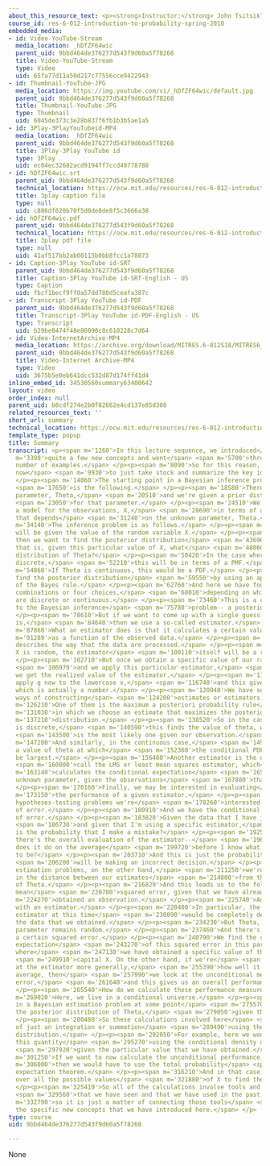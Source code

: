 ```yaml
---
about_this_resource_text: <p><strong>Instructor:</strong> John Tsitsiklis</p>
course_id: res-6-012-introduction-to-probability-spring-2018
embedded_media:
- id: Video-YouTube-Stream
  media_location: _hDfZF64wic
  parent_uid: 9bbd464de376277d543f9d60a5f78268
  title: Video-YouTube-Stream
  type: Video
  uid: 65fa77d11a50d217c77556cce9422943
- id: Thumbnail-YouTube-JPG
  media_location: https://img.youtube.com/vi/_hDfZF64wic/default.jpg
  parent_uid: 9bbd464de376277d543f9d60a5f78268
  title: Thumbnail-YouTube-JPG
  type: Thumbnail
  uid: 6045de373c3e28b837f6fb1b3b5ae1a5
- id: 3Play-3PlayYouTubeid-MP4
  media_location: _hDfZF64wic
  parent_uid: 9bbd464de376277d543f9d60a5f78268
  title: 3Play-3Play YouTube id
  type: 3Play
  uid: ec04ec32682acd9194ff7ccd49778788
- id: hDfZF64wic.srt
  parent_uid: 9bbd464de376277d543f9d60a5f78268
  technical_location: https://ocw.mit.edu/resources/res-6-012-introduction-to-probability-spring-2018/part-ii-inference-limit-theorems/summary/hDfZF64wic.srt
  title: 3play caption file
  type: null
  uid: c886df620b70f5d0de8de8f5c3666a38
- id: hDfZF64wic.pdf
  parent_uid: 9bbd464de376277d543f9d60a5f78268
  technical_location: https://ocw.mit.edu/resources/res-6-012-introduction-to-probability-spring-2018/part-ii-inference-limit-theorems/summary/hDfZF64wic.pdf
  title: 3play pdf file
  type: null
  uid: 41af517bb2ab00115b0bb8fcc1a78073
- id: Caption-3Play YouTube id-SRT
  parent_uid: 9bbd464de376277d543f9d60a5f78268
  title: Caption-3Play YouTube id-SRT-English - US
  type: Caption
  uid: fbcf1becf9ff0a57dd780d5ceafa387c
- id: Transcript-3Play YouTube id-PDF
  parent_uid: 9bbd464de376277d543f9d60a5f78268
  title: Transcript-3Play YouTube id-PDF-English - US
  type: Transcript
  uid: b29be8474f48e86090c8c610228c7d64
- id: Video-InternetArchive-MP4
  media_location: https://archive.org/download/MITRES.6-012S18/MITRES6_012S18_L14-10_300k.mp4
  parent_uid: 9bbd464de376277d543f9d60a5f78268
  title: Video-Internet Archive-MP4
  type: Video
  uid: 3675b5e0eb641dcc532d87d174ff41d4
inline_embed_id: 34530560summary63400642
layout: video
order_index: null
parent_uid: b8cdf274e2b0f82662e4cd137e85d308
related_resources_text: ''
short_url: summary
technical_location: https://ocw.mit.edu/resources/res-6-012-introduction-to-probability-spring-2018/part-ii-inference-limit-theorems/summary
template_type: popup
title: Summary
transcript: <p><span m='1260'>In this lecture sequence, we introduced</span> <span
  m='3390'>quite a few new concepts and went</span> <span m='5700'>through a fair
  number of examples.</span> </p><p><span m='8090'>So for this reason, it is useful
  now</span> <span m='9930'>to just take stock and summarize the key ideas and concepts.</span>
  </p><p><span m='14860'>The starting point in a Bayesian inference problem</span>
  <span m='17650'>is the following.</span> </p><p><span m='18580'>There's an unknown
  parameter, Theta,</span> <span m='20510'>and we're given a prior distribution</span>
  <span m='23050'>for that parameter.</span> </p><p><span m='24510'>We're also given
  a model for the observations, X,</span> <span m='28690'>in terms of a distribution
  that depends</span> <span m='31240'>on the unknown parameter, Theta.</span> </p><p><span
  m='34140'>The inference problem is as follows.</span> </p><p><span m='36610'>We
  will be given the value of the random variable X.</span> </p><p><span m='40590'>And
  then we want to find the posterior distribution</span> <span m='43690'>of Theta,
  that is, given this particular value of X, what</span> <span m='48060'>is the conditional
  distribution of Theta?</span> </p><p><span m='50420'>In the case where Theta is
  discrete,</span> <span m='52210'>this will be in terms of a PMF.</span> </p><p><span
  m='54060'>If Theta is continuous, this would be a PDF.</span> </p><p><span m='57630'>We
  find the posterior distribution</span> <span m='59550'>by using an appropriate version
  of the Bayes rule.</span> </p><p><span m='62760'>And here we have four different
  combinations or four choices,</span> <span m='68010'>depending on which variables
  are discrete or continuous.</span> </p><p><span m='73460'>This is a complete solution
  to the Bayesian inference</span> <span m='75780'>problem-- a posterior distribution.</span>
  </p><p><span m='78610'>But if we want to come up with a single guess of what Theta
  is,</span> <span m='84640'>then we use a so-called estimator.</span> </p><p><span
  m='87860'>What an estimator does is that it calculates a certain value</span> <span
  m='91289'>as a function of the observed data.</span> </p><p><span m='93830'>So g
  describes the way that the data are processed.</span> </p><p><span m='97380'>Because
  X is random, the estimator</span> <span m='100110'>itself will be a random variable.</span>
  </p><p><span m='102710'>But once we obtain a specific value of our random variable</span>
  <span m='106979'>and we apply this particular estimator,</span> <span m='109860'>then
  we get the realized value of the estimator.</span> </p><p><span m='113490'>So we
  apply g now to the lowercase x,</span> <span m='116740'>and this gives us an estimate,
  which is actually a number.</span> </p><p><span m='120940'>We have seen two particular
  ways of constructing</span> <span m='124200'>estimates or estimators.</span> </p><p><span
  m='126210'>One of them is the maximum a posteriori probability rule</span> <span
  m='131038'>in which we choose an estimate that maximizes the posterior</span> <span
  m='137210'>distribution.</span> </p><p><span m='138520'>So in the case where Theta
  is discrete,</span> <span m='140590'>this finds the value of theta, which</span>
  <span m='143500'>is the most likely one given our observation.</span> </p><p><span
  m='147280'>And similarly, in the continuous case,</span> <span m='149560'>it finds
  a value of theta at which</span> <span m='152360'>the conditional PDF of Theta would
  be largest.</span> </p><p><span m='156460'>Another estimator is the one that we</span>
  <span m='160000'>call the LMS or least mean squares estimator, which</span> <span
  m='163140'>calculates the conditional expectation</span> <span m='165390'>of the
  unknown parameter, given the observations</span> <span m='167880'>that we have obtained.</span>
  </p><p><span m='170160'>Finally, we may be interested in evaluating</span> <span
  m='173150'>the performance of a given estimator.</span> </p><p><span m='176110'>For
  hypotheses-testing problems we're</span> <span m='178260'>interested in the probability
  of error.</span> </p><p><span m='180910'>And we have the conditional probability
  of error.</span> </p><p><span m='183820'>Given the data that I have just observed</span>
  <span m='186730'>and given that I'm using a specific estimator,</span> <span m='189420'>what
  is the probability that I make a mistake?</span> </p><p><span m='192560'>And then
  there's the overall evaluation of the estimator--</span> <span m='196800'>how well
  does it do on the average</span> <span m='199720'>before I know what X is going
  to be?</span> </p><p><span m='203710'>And this is just the probability that I</span>
  <span m='206200'>will be making an incorrect decision.</span> </p><p><span m='209250'>For
  estimation problems, on the other hand,</span> <span m='211250'>we're interested
  in the distance between our estimates</span> <span m='214800'>from the true value
  of Theta.</span> </p><p><span m='216829'>And this leads us to the following conditional
  mean</span> <span m='220780'>squared error, given that we have already</span> <span
  m='224270'>obtained an observation.</span> </p><p><span m='225740'>And we come up
  with an estimator.</span> </p><p><span m='228400'>In particular, the value of the
  estimator at this time</span> <span m='230890'>would be completely determined by
  the data that we obtained.</span> </p><p><span m='234230'>But Theta, the unknown
  parameter remains random.</span> </p><p><span m='237460'>And there's going to be
  a certain squared error.</span> </p><p><span m='240790'>We find the conditional
  expectation</span> <span m='243270'>of this squared error in this particular situation,
  where</span> <span m='247130'>we have obtained a specific value of the random variable,</span>
  <span m='249910'>capital X. On the other hand, if we're</span> <span m='252930'>looking
  at the estimator more generally,</span> <span m='255390'>how well it does on the
  average, then</span> <span m='257990'>we look at the unconditional mean squared
  error,</span> <span m='261640'>and this gives us an overall performance evaluation.</span>
  </p><p><span m='265540'>How do we calculate these performance measures?</span> </p><p><span
  m='269020'>Here, we live in a conditional universe.</span> </p><p><span m='271670'>And
  in a Bayesian estimation problem at some point</span> <span m='275570'>we do calculate
  the posterior distribution of Theta,</span> <span m='279050'>given the measurements.</span>
  </p><p><span m='280480'>So these calculations involved here</span> <span m='285020'>consist
  of just an integration or summation</span> <span m='289490'>using the conditional
  distribution.</span> </p><p><span m='292050'>For example, here we would integrate
  this quantity</span> <span m='295270'>using the conditional density of Theta,</span>
  <span m='297920'>given the particular value that we have obtained.</span> </p><p><span
  m='301250'>If we want to now calculate the unconditional performance,</span> <span
  m='306000'>then we would have to use the total probability</span> <span m='309860'>or
  expectation theorem.</span> </p><p><span m='316210'>And in that case, we can average
  over all the possible values</span> <span m='321880'>of X to find the overall error.</span>
  </p><p><span m='325410'>So all of the calculations involve tools and equations</span>
  <span m='329560'>that we have seen and that we have used in the past,</span> <span
  m='332790'>so it is just a matter of connecting those tools</span> <span m='336400'>with
  the specific new concepts that we have introduced here.</span> </p>
type: course
uid: 9bbd464de376277d543f9d60a5f78268

---
```

None
